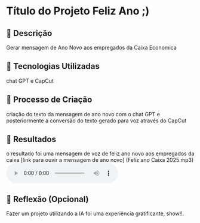 # Título do Projeto Feliz Ano  ;)

## 📒 Descrição
Gerar mensagem de Ano Novo aos empregados da Caixa Economica

## 🤖 Tecnologias Utilizadas
chat GPT e CapCut 

## 🧐 Processo de Criação
criação do texto da mensagem de ano novo com o chat GPT e posteriormente a conversão do texto gerado para voz através do CapCut

## 🚀 Resultados
o resultado foi uma mensagem de voz de feliz ano novo aos empregados da caixa
[link para ouvir a mensagem de ano novo] (Feliz ano Caixa 2025.mp3)
<audio controls>
    <source src="https://github.com/eliport1981/lab-natty-or-not-IA/blob/main/Feliz%20ano%20Caixa%202025.mp3" type="audio/mp3">
</audio>

## 💭 Reflexão (Opcional)
Fazer um projeto utilizando a IA foi uma experiência gratificante, show!!.
